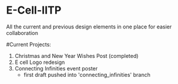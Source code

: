 # E-Cell-IITP
All the current and previous design elements in one place for easier collaboration

#Current Projects:

1) Christmas and New Year Wishes Post (completed)
2) E cell Logo redesign
3) Connecting Infinities event poster
   - first draft pushed into 'connecting_infinities' branch

